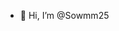- 👋 Hi, I’m @Sowmm25


<!---
Sowmm25/Sowmm25 is a ✨ special ✨ repository because its `README.md` (this file) appears on your GitHub profile.
You can click the Preview link to take a look at your changes.
--->
